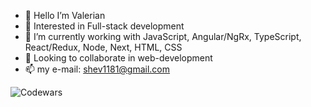 - 👋 Hello I’m Valerian
- 👀 Interested in Full-stack development
- 🌱 I’m currently working with JavaScript, Angular/NgRx, TypeScript, React/Redux, Node, Next, HTML, CSS
- 💞️ Looking to collaborate in web-development
- 📫 my e-mail: shev1181@gmail.com

![Codewars](https://github.r2v.ch/codewars?user=vishev&name=true&top_languages=true&stroke=%23b362ff&theme=purple_dark)
